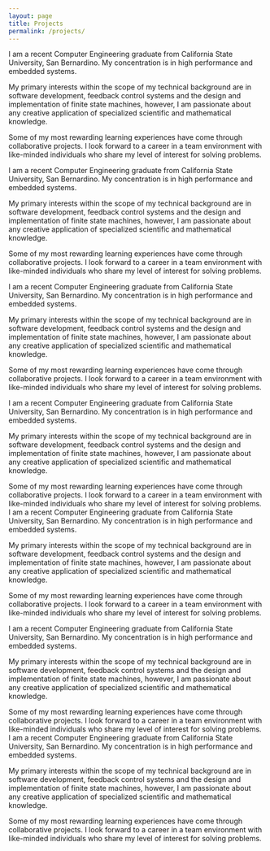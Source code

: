 ```yaml
---
layout: page
title: Projects 
permalink: /projects/
---
```


I am a recent Computer Engineering graduate from California State University, San Bernardino. My concentration is in high performance and embedded systems.

My primary interests within the scope of my technical background are in software development, feedback control systems and the design and implementation of finite state machines, however, I am passionate about any creative application of specialized scientific and mathematical knowledge. 

Some of my most rewarding learning experiences have come through collaborative projects. I look forward to a career in a team environment with like-minded individuals who share my level of interest for solving problems.

I am a recent Computer Engineering graduate from California State University, San Bernardino. My concentration is in high performance and embedded systems.

My primary interests within the scope of my technical background are in software development, feedback control systems and the design and implementation of finite state machines, however, I am passionate about any creative application of specialized scientific and mathematical knowledge. 

Some of my most rewarding learning experiences have come through collaborative projects. I look forward to a career in a team environment with like-minded individuals who share my level of interest for solving problems.

I am a recent Computer Engineering graduate from California State University, San Bernardino. My concentration is in high performance and embedded systems.

My primary interests within the scope of my technical background are in software development, feedback control systems and the design and implementation of finite state machines, however, I am passionate about any creative application of specialized scientific and mathematical knowledge. 

Some of my most rewarding learning experiences have come through collaborative projects. I look forward to a career in a team environment with like-minded individuals who share my level of interest for solving problems.

I am a recent Computer Engineering graduate from California State University, San Bernardino. My concentration is in high performance and embedded systems.

My primary interests within the scope of my technical background are in software development, feedback control systems and the design and implementation of finite state machines, however, I am passionate about any creative application of specialized scientific and mathematical knowledge. 

Some of my most rewarding learning experiences have come through collaborative projects. I look forward to a career in a team environment with like-minded individuals who share my level of interest for solving problems.
I am a recent Computer Engineering graduate from California State University, San Bernardino. My concentration is in high performance and embedded systems.

My primary interests within the scope of my technical background are in software development, feedback control systems and the design and implementation of finite state machines, however, I am passionate about any creative application of specialized scientific and mathematical knowledge. 

Some of my most rewarding learning experiences have come through collaborative projects. I look forward to a career in a team environment with like-minded individuals who share my level of interest for solving problems.

I am a recent Computer Engineering graduate from California State University, San Bernardino. My concentration is in high performance and embedded systems.

My primary interests within the scope of my technical background are in software development, feedback control systems and the design and implementation of finite state machines, however, I am passionate about any creative application of specialized scientific and mathematical knowledge. 

Some of my most rewarding learning experiences have come through collaborative projects. I look forward to a career in a team environment with like-minded individuals who share my level of interest for solving problems.
I am a recent Computer Engineering graduate from California State University, San Bernardino. My concentration is in high performance and embedded systems.

My primary interests within the scope of my technical background are in software development, feedback control systems and the design and implementation of finite state machines, however, I am passionate about any creative application of specialized scientific and mathematical knowledge. 

Some of my most rewarding learning experiences have come through collaborative projects. I look forward to a career in a team environment with like-minded individuals who share my level of interest for solving problems.